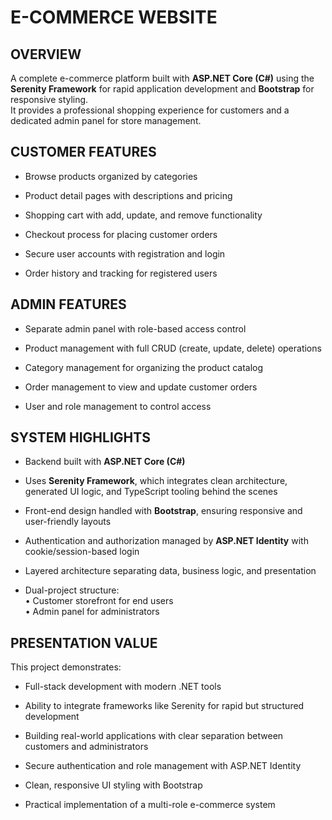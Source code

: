 # E-COMMERCE WEBSITE

## OVERVIEW

A complete e-commerce platform built with **ASP.NET Core (C#)** using the **Serenity Framework** for rapid application development and **Bootstrap** for responsive styling.  
It provides a professional shopping experience for customers and a dedicated admin panel for store management.

## CUSTOMER FEATURES

- Browse products organized by categories

- Product detail pages with descriptions and pricing

- Shopping cart with add, update, and remove functionality

- Checkout process for placing customer orders

- Secure user accounts with registration and login

- Order history and tracking for registered users

## ADMIN FEATURES

- Separate admin panel with role-based access control

- Product management with full CRUD (create, update, delete) operations

- Category management for organizing the product catalog

- Order management to view and update customer orders

- User and role management to control access

## SYSTEM HIGHLIGHTS

- Backend built with **ASP.NET Core (C#)**

- Uses **Serenity Framework**, which integrates clean architecture, generated UI logic, and TypeScript tooling behind the scenes

- Front-end design handled with **Bootstrap**, ensuring responsive and user-friendly layouts

- Authentication and authorization managed by **ASP.NET Identity** with cookie/session-based login

- Layered architecture separating data, business logic, and presentation

- Dual-project structure:  
  • Customer storefront for end users  
  • Admin panel for administrators

## PRESENTATION VALUE

This project demonstrates:

- Full-stack development with modern .NET tools

- Ability to integrate frameworks like Serenity for rapid but structured development

- Building real-world applications with clear separation between customers and administrators

- Secure authentication and role management with ASP.NET Identity

- Clean, responsive UI styling with Bootstrap

- Practical implementation of a multi-role e-commerce system